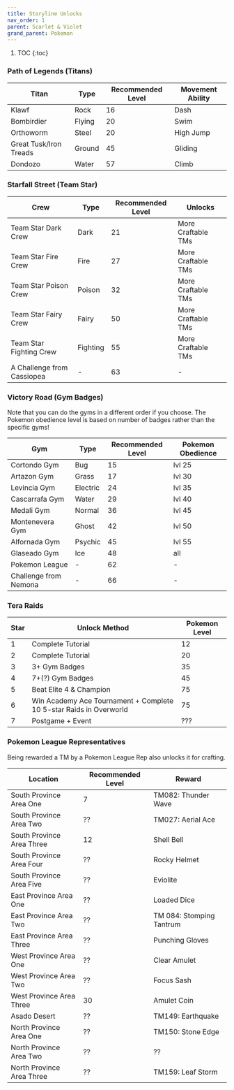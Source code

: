 ```yaml
---
title: Storyline Unlocks
nav_order: 1
parent: Scarlet & Violet
grand_parent: Pokemon
---
```


1. TOC
{:toc}

### Path of Legends (Titans)

| Titan                  |Type    | Recommended Level |Movement Ability |
|------------------------|--------|-------------------|-----------------|
| Klawf                  | Rock   | 16                | Dash            |
| Bombirdier             | Flying | 20                | Swim            |
| Orthoworm              | Steel  | 20                | High Jump       |
| Great Tusk/Iron Treads | Ground | 45                | Gliding         |
| Dondozo                | Water  | 57                | Climb           |

### Starfall Street (Team Star)

| Crew                       |Type      | Recommended Level | Unlocks            |
|----------------------------|----------|-------------------|--------------------|
| Team Star Dark Crew        | Dark     | 21                | More Craftable TMs |
| Team Star Fire Crew        | Fire     | 27                | More Craftable TMs |
| Team Star Poison Crew      | Poison   | 32                | More Craftable TMs |
| Team Star Fairy Crew       | Fairy    | 50                | More Craftable TMs |
| Team Star Fighting Crew    | Fighting | 55                | More Craftable TMs |
| A Challenge from Cassiopea | -        | 63                | -                  |

### Victory Road (Gym Badges)
Note that you can do the gyms in a different order if you choose. The Pokemon obedience level is based on number of badges rather than the specific gyms!

| Gym                   |Type      |Recommended Level|Pokemon Obedience|
|-----------------------|----------|-----------------|-----------------|
| Cortondo Gym          | Bug      | 15              | lvl 25 |
| Artazon Gym           | Grass    | 17              | lvl 30 |
| Levincia Gym          | Electric | 24              | lvl 35 |
| Cascarrafa Gym        | Water    | 29              | lvl 40 |
| Medali Gym            | Normal   | 36              | lvl 45 |
| Montenevera Gym       | Ghost    | 42              | lvl 50 |
| Alfornada Gym         | Psychic  | 45              | lvl 55 |
| Glaseado Gym          | Ice      | 48              | all |
| Pokemon League        | -        | 62              | - |
| Challenge from Nemona | -        | 66              | - |

### Tera Raids

| Star | Unlock Method           | Pokemon Level |
|------|-------------------------|---------------|
| 1    | Complete Tutorial       | 12            |
| 2    | Complete Tutorial       | 20            |
| 3    | 3+ Gym Badges           | 35            |
| 4    | 7+(?) Gym Badges        | 45            |
| 5    | Beat Elite 4 & Champion | 75            |
| 6    | Win Academy Ace Tournament + Complete 10 5-star Raids in Overworld | 75 |
| 7    | Postgame + Event        | ???           |

### Pokemon League Representatives
Being rewarded a TM by a Pokemon League Rep also unlocks it for crafting.

| Location                     | Recommended Level | Reward                   |
|------------------------------|-------------------|--------------------------|
| South Province Area One      | 7                 | TM082: Thunder Wave      |
| South Province Area Two      | ??                | TM027: Aerial Ace        |
| South Province Area Three    | 12                | Shell Bell               |
| South Province Area Four     | ??                | Rocky Helmet             |
| South Province Area Five     | ??                | Eviolite                 |
| East Province Area One       | ??                | Loaded Dice              |
| East Province Area Two       | ??                | TM 084: Stomping Tantrum |
| East Province Area Three     | ??                | Punching Gloves          |
| West Province Area One       | ??                | Clear Amulet             |
| West Province Area Two       | ??                | Focus Sash               |
| West Province Area Three     | 30                | Amulet Coin              |
| Asado Desert                 | ??                | TM149: Earthquake        |
| North Province Area One      | ??                | TM150: Stone Edge        |
| North Province Area Two      | ??                | ??                       |
| North Province Area Three    | ??                | TM159: Leaf Storm        |
